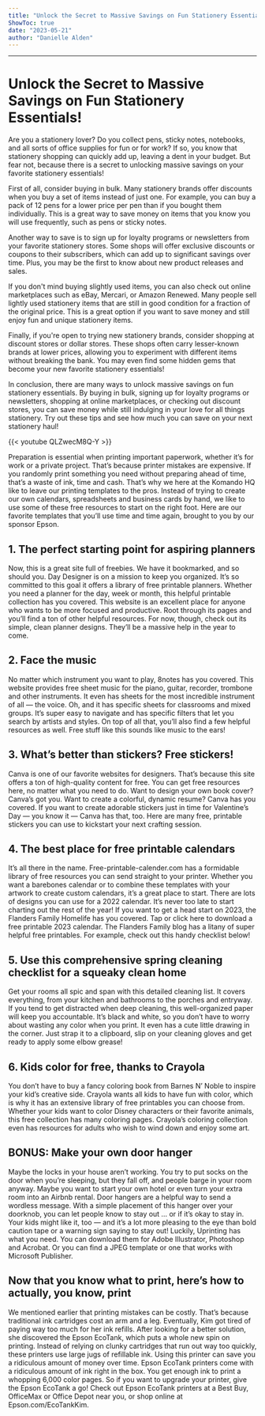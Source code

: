 ```yaml
---
title: "Unlock the Secret to Massive Savings on Fun Stationery Essentials!"
ShowToc: true 
date: "2023-05-21"
author: "Danielle Alden"
---
```

*****
# Unlock the Secret to Massive Savings on Fun Stationery Essentials!

Are you a stationery lover? Do you collect pens, sticky notes, notebooks, and all sorts of office supplies for fun or for work? If so, you know that stationery shopping can quickly add up, leaving a dent in your budget. But fear not, because there is a secret to unlocking massive savings on your favorite stationery essentials!

First of all, consider buying in bulk. Many stationery brands offer discounts when you buy a set of items instead of just one. For example, you can buy a pack of 12 pens for a lower price per pen than if you bought them individually. This is a great way to save money on items that you know you will use frequently, such as pens or sticky notes.

Another way to save is to sign up for loyalty programs or newsletters from your favorite stationery stores. Some shops will offer exclusive discounts or coupons to their subscribers, which can add up to significant savings over time. Plus, you may be the first to know about new product releases and sales.

If you don't mind buying slightly used items, you can also check out online marketplaces such as eBay, Mercari, or Amazon Renewed. Many people sell lightly used stationery items that are still in good condition for a fraction of the original price. This is a great option if you want to save money and still enjoy fun and unique stationery items.

Finally, if you're open to trying new stationery brands, consider shopping at discount stores or dollar stores. These shops often carry lesser-known brands at lower prices, allowing you to experiment with different items without breaking the bank. You may even find some hidden gems that become your new favorite stationery essentials!

In conclusion, there are many ways to unlock massive savings on fun stationery essentials. By buying in bulk, signing up for loyalty programs or newsletters, shopping at online marketplaces, or checking out discount stores, you can save money while still indulging in your love for all things stationery. Try out these tips and see how much you can save on your next stationery haul!

{{< youtube QLZwecM8Q-Y >}} 



Preparation is essential when printing important paperwork, whether it’s for work or a private project. That’s because printer mistakes are expensive. If you randomly print something you need without preparing ahead of time, that’s a waste of ink, time and cash.
That’s why we here at the Komando HQ like to leave our printing templates to the pros. Instead of trying to create our own calendars, spreadsheets and business cards by hand, we like to use some of these free resources to start on the right foot. Here are our favorite templates that you’ll use time and time again, brought to you by our sponsor Epson.

 
## 1. The perfect starting point for aspiring planners


Now, this is a great site full of freebies. We have it bookmarked, and so should you. 
Day Designer is on a mission to keep you organized. It’s so committed to this goal it offers a library of free printable planners. Whether you need a planner for the day, week or month, this helpful printable collection has you covered. 
This website is an excellent place for anyone who wants to be more focused and productive. Root through its pages and you’ll find a ton of other helpful resources. For now, though, check out its simple, clean planner designs. They’ll be a massive help in the year to come.

 
## 2. Face the music


No matter which instrument you want to play, 8notes has you covered. This website provides free sheet music for the piano, guitar, recorder, trombone and other instruments. It even has sheets for the most incredible instrument of all — the voice. 
Oh, and it has specific sheets for classrooms and mixed groups. It’s super easy to navigate and has specific filters that let you search by artists and styles. On top of all that, you’ll also find a few helpful resources as well. Free stuff like this sounds like music to the ears!

 
## 3. What’s better than stickers? Free stickers!


Canva is one of our favorite websites for designers. That’s because this site offers a ton of high-quality content for free. You can get free resources here, no matter what you need to do.
Want to design your own book cover? Canva’s got you. Want to create a colorful, dynamic resume? Canva has you covered.
If you want to create adorable stickers just in time for Valentine’s Day — you know it — Canva has that, too. Here are many free, printable stickers you can use to kickstart your next crafting session.

 
## 4. The best place for free printable calendars


It’s all there in the name. Free-printable-calender.com has a formidable library of free resources you can send straight to your printer. 
Whether you want a barebones calendar or to combine these templates with your artwork to create custom calendars, it’s a great place to start. There are lots of designs you can use for a 2022 calendar. It’s never too late to start charting out the rest of the year!
If you want to get a head start on 2023, the Flanders Family Homelife has you covered. Tap or click here to download a free printable 2023 calendar. 
The Flanders Family blog has a litany of super helpful free printables. For example, check out this handy checklist below!

 
## 5. Use this comprehensive spring cleaning checklist for a squeaky clean home


Get your rooms all spic and span with this detailed cleaning list. It covers everything, from your kitchen and bathrooms to the porches and entryway. If you tend to get distracted when deep cleaning, this well-organized paper will keep you accountable. 
It’s black and white, so you don’t have to worry about wasting any color when you print. It even has a cute little drawing in the corner. Just strap it to a clipboard, slip on your cleaning gloves and get ready to apply some elbow grease!

 
## 6. Kids color for free, thanks to Crayola


You don’t have to buy a fancy coloring book from Barnes N’ Noble to inspire your kid’s creative side. Crayola wants all kids to have fun with color, which is why it has an extensive library of free printables you can choose from. 
Whether your kids want to color Disney characters or their favorite animals, this free collection has many coloring pages. Crayola’s coloring collection even has resources for adults who wish to wind down and enjoy some art. 

 
## BONUS: Make your own door hanger


Maybe the locks in your house aren’t working. You try to put socks on the door when you’re sleeping, but they fall off, and people barge in your room anyway. Maybe you want to start your own hotel or even turn your extra room into an Airbnb rental.
Door hangers are a helpful way to send a wordless message. With a simple placement of this hanger over your doorknob, you can let people know to stay out … or if it’s okay to stay in. Your kids might like it, too — and it’s a lot more pleasing to the eye than bold caution tape or a warning sign saying to stay out!
Luckily, Uprinting has what you need. You can download them for Adobe Illustrator, Photoshop and Acrobat. Or you can find a JPEG template or one that works with Microsoft Publisher.

 
## Now that you know what to print, here’s how to actually, you know, print


We mentioned earlier that printing mistakes can be costly. That’s because traditional ink cartridges cost an arm and a leg. Eventually, Kim got tired of paying way too much for her ink refills.
After looking for a better solution, she discovered the Epson EcoTank, which puts a whole new spin on printing. Instead of relying on clunky cartridges that run out way too quickly, these printers use large jugs of refillable ink. Using this printer can save you a ridiculous amount of money over time.
Epson EcoTank printers come with a ridiculous amount of ink right in the box. You get enough ink to print a whopping 6,000 color pages. So if you want to upgrade your printer, give the Epson EcoTank a go!
Check out Epson EcoTank printers at a Best Buy, OfficeMax or Office Depot near you, or shop online at Epson.com/EcoTankKim.






